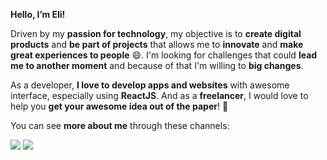 **Hello, I’m Eli!** 

Driven by my **passion for technology**, my objective is to **create digital products** and **be part of projects** that allows me to **innovate** and **make great experiences to people** :smile:. I'm looking for challenges that could **lead me to another moment** and because of that I'm willing to **big changes**.

As a developer, **I love to develop apps and websites** with awesome interface, especially using **ReactJS**. And as a **freelancer**, I would love to help you **get your awesome idea out of the paper**! :rocket:

You can see **more about me** through these channels:

[![](https://img.shields.io/twitter/url?color=lightblue&label=LinkedIn&logo=Linkedin&logoColor=white&style=for-the-badge&url=https%3A%2F%2Fwww.linkedin.com%2Felicavalheiro)](https://www.linkedin.com/in/elicavalheiro/) [![](https://img.shields.io/twitter/url?color=blue&label=Behance&logo=Behance&logoColor=white&style=for-the-badge&url=https%3A%2F%2Fwww.behance.net%2Felicavalheiro)](https://www.behance.net/elicavalheiro)

